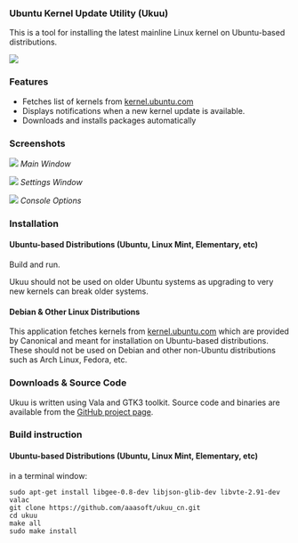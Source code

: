 ### Ubuntu Kernel Update Utility (Ukuu)

This is a tool for installing the latest mainline Linux kernel on Ubuntu-based distributions.

![](https://2.bp.blogspot.com/-76C_l3BcJyg/WNdzTpSoiKI/AAAAAAAAGKs/xOvB-LCH2cYiDpdbqWkeOLhY9I7TVACJwCLcB/s1600/ukuu_main_window.png)

### Features

*   Fetches list of kernels from [kernel.ubuntu.com](http://kernel.ubuntu.com/~kernel-ppa/mainline/)
*   Displays notifications when a new kernel update is available.
*   Downloads and installs packages automatically

### Screenshots

![](https://2.bp.blogspot.com/-76C_l3BcJyg/WNdzTpSoiKI/AAAAAAAAGKs/xOvB-LCH2cYiDpdbqWkeOLhY9I7TVACJwCLcB/s1600/ukuu_main_window.png)
_Main Window_

![](https://2.bp.blogspot.com/-ATv4vsOVOnc/WNdztEZHJNI/AAAAAAAAGKw/1pOIuyu8ITo4z8mnMK6MfCZ3T_Nd4gQNQCLcB/s1600/ukuu_settings.png)
_Settings Window_

![](https://4.bp.blogspot.com/-Y-1zhHcpk1M/WNd42_ybTyI/AAAAAAAAGLE/gLaBdWpoh54OGrvF81Ka1bCVJjZ0WqKrQCLcB/s1600/ukuu_console_options.png)
_Console Options_

### Installation

#### Ubuntu-based Distributions (Ubuntu, Linux Mint, Elementary, etc)  
Build and run.

Ukuu should not be used on older Ubuntu systems as upgrading to very new kernels can break older systems.


#### Debian & Other Linux Distributions
This application fetches kernels from [kernel.ubuntu.com](http://kernel.ubuntu.com/~kernel-ppa/mainline/) which are provided by Canonical and meant for installation on Ubuntu-based distributions. These should not be used on Debian and other non-Ubuntu distributions such as Arch Linux, Fedora, etc.


### Downloads & Source Code 
Ukuu is written using Vala and GTK3 toolkit. Source code and binaries are available from the [GitHub project page](https://github.com/aaasoft/ukuu_cn).

### Build instruction

#### Ubuntu-based Distributions (Ubuntu, Linux Mint, Elementary, etc)  

 in a terminal window:  

    sudo apt-get install libgee-0.8-dev libjson-glib-dev libvte-2.91-dev valac
    git clone https://github.com/aaasoft/ukuu_cn.git
    cd ukuu
    make all
    sudo make install
